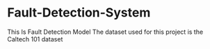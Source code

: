 # Fault-Detection-System
This Is Fault Detection Model
The dataset used for this project is the Caltech 101 dataset